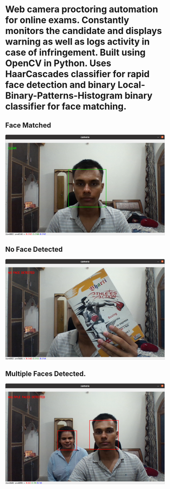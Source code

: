 # Web camera proctoring automation for online exams. Constantly monitors the candidate and displays warning as well as logs activity in case of infringement. Built using OpenCV in Python. Uses HaarCascades classifier for rapid face detection and binary Local-Binary-Patterns-Histogram binary classifier for face matching.

## Face Matched
![Editor View](./Illustration_Screenshots/matched.png)

## No Face Detected
![Editor View](./Illustration_Screenshots/noface.png)

## Multiple Faces Detected.
![Editor View](./Illustration_Screenshots/multiplefaces.png)
